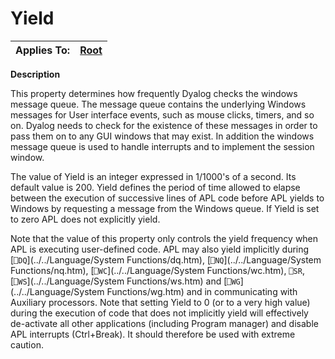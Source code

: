 




<h1 class="heading"><span class="name">Yield</span></h1>

| Applies To: | [Root](./root.md) |
| --- | ---  |


**Description**


This property determines how frequently Dyalog checks the windows message queue. The message queue contains the underlying Windows messages for User interface events, such as mouse clicks, timers, and so on. Dyalog needs to check for the existence of these messages in order to pass them on to any GUI windows that may exist. In addition the windows message queue is used to handle interrupts and to implement the session window.


The value of Yield is an integer expressed in 1/1000's of a second. Its default value is 200. Yield defines the period of time allowed to elapse between the execution of successive lines of APL code before APL yields to Windows by requesting a message from the Windows queue. If Yield is set to zero APL does not explicitly yield.


Note that the value of this property only controls the yield frequency when APL is executing user-defined code. APL may also yield implicitly during [`⎕DQ`](../../Language/System Functions/dq.htm), [`⎕NQ`](../../Language/System Functions/nq.htm), [`⎕WC`](../../Language/System Functions/wc.htm), `⎕SR`, [`⎕WS`](../../Language/System Functions/ws.htm) and [`⎕WG`](../../Language/System Functions/wg.htm) and in communicating with Auxiliary processors. Note that setting Yield to 0 (or to a very high value) during the execution of code that does not implicitly yield will effectively de-activate all other applications (including Program manager) and disable APL interrupts (Ctrl+Break). It should therefore be used with extreme caution.



